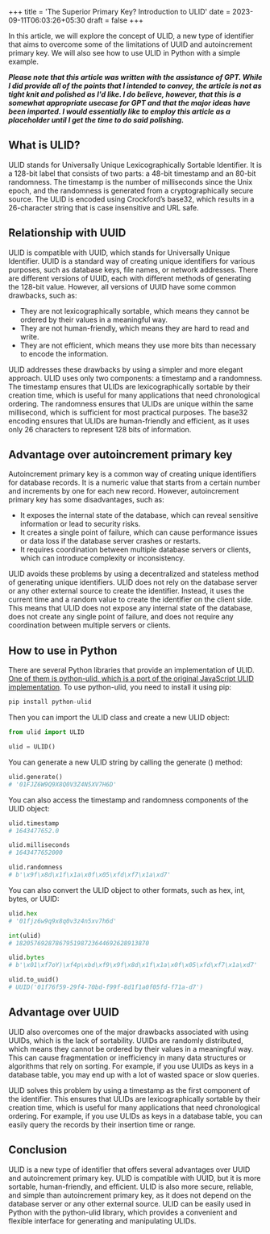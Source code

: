 +++
title = 'The Superior Primary Key? Introduction to ULID'
date = 2023-09-11T06:03:26+05:30
draft = false
+++

In this article, we will explore the concept of ULID, a new type of identifier that aims to overcome some of the limitations of UUID and autoincrement primary key. We will also see how to use ULID in Python with a simple example.

**_Please note that this article was written with the assistance of GPT. While I did provide all of the points that I intended to convey, the article is not as tight knit and polished as I'd like. I do believe, however, that this is a somewhat appropriate usecase for GPT and that the major ideas have been imparted. I would essentially like to employ this article as a placeholder until I get the time to do said polishing._**

## What is ULID?

ULID stands for Universally Unique Lexicographically Sortable Identifier. It is a 128-bit label that consists of two parts: a 48-bit timestamp and an 80-bit randomness. The timestamp is the number of milliseconds since the Unix epoch, and the randomness is generated from a cryptographically secure source. The ULID is encoded using Crockford’s base32, which results in a 26-character string that is case insensitive and URL safe.

## Relationship with UUID

ULID is compatible with UUID, which stands for Universally Unique Identifier. UUID is a standard way of creating unique identifiers for various purposes, such as database keys, file names, or network addresses. There are different versions of UUID, each with different methods of generating the 128-bit value. However, all versions of UUID have some common drawbacks, such as:

- They are not lexicographically sortable, which means they cannot be ordered by their values in a meaningful way.
- They are not human-friendly, which means they are hard to read and write.
- They are not efficient, which means they use more bits than necessary to encode the information.

ULID addresses these drawbacks by using a simpler and more elegant approach. ULID uses only two components: a timestamp and a randomness. The timestamp ensures that ULIDs are lexicographically sortable by their creation time, which is useful for many applications that need chronological ordering. The randomness ensures that ULIDs are unique within the same millisecond, which is sufficient for most practical purposes. The base32 encoding ensures that ULIDs are human-friendly and efficient, as it uses only 26 characters to represent 128 bits of information.

## Advantage over autoincrement primary key

Autoincrement primary key is a common way of creating unique identifiers for database records. It is a numeric value that starts from a certain number and increments by one for each new record. However, autoincrement primary key has some disadvantages, such as:

- It exposes the internal state of the database, which can reveal sensitive information or lead to security risks.
- It creates a single point of failure, which can cause performance issues or data loss if the database server crashes or restarts.
- It requires coordination between multiple database servers or clients, which can introduce complexity or inconsistency.

ULID avoids these problems by using a decentralized and stateless method of generating unique identifiers. ULID does not rely on the database server or any other external source to create the identifier. Instead, it uses the current time and a random value to create the identifier on the client side. This means that ULID does not expose any internal state of the database, does not create any single point of failure, and does not require any coordination between multiple servers or clients.

## How to use in Python

There are several Python libraries that provide an implementation of ULID.  [One of them is python-ulid](https://github.com/ulid/spec)[, which is a port of the original JavaScript ULID implementation](https://www.npmjs.com/package/ulid). To use python-ulid, you need to install it using pip:

```python
pip install python-ulid

```

Then you can import the ULID class and create a new ULID object:

```python
from ulid import ULID

ulid = ULID()

```

You can generate a new ULID string by calling the generate () method:

```python
ulid.generate()
# '01FJZ6W9Q9X8Q0V3Z4N5XV7H6D'

```

You can also access the timestamp and randomness components of the ULID object:

```python
ulid.timestamp
# 1643477652.0

ulid.milliseconds
# 1643477652000

ulid.randomness
# b'\x9f\x8d\x1f\x1a\x0f\x05\xfd\xf7\x1a\xd7'

```

You can also convert the ULID object to other formats, such as hex, int, bytes, or UUID:

```python
ulid.hex
# '01fjz6w9q9x8q0v3z4n5xv7h6d'

int(ulid)
# 1820576928786795198723644692628913870

ulid.bytes
# b'\x01\xf7oY)\xf4p\xbd\xf9\x9f\x8d\x1f\x1a\x0f\x05\xfd\xf7\x1a\xd7'

ulid.to_uuid()
# UUID('01f76f59-29f4-70bd-f99f-8d1f1a0f05fd-f71a-d7')

```

## Advantage over UUID

ULID also overcomes one of the major drawbacks associated with using UUIDs, which is the lack of sortability. UUIDs are randomly distributed, which means they cannot be ordered by their values in a meaningful way. This can cause fragmentation or inefficiency in many data structures or algorithms that rely on sorting. For example, if you use UUIDs as keys in a database table, you may end up with a lot of wasted space or slow queries.

ULID solves this problem by using a timestamp as the first component of the identifier. This ensures that ULIDs are lexicographically sortable by their creation time, which is useful for many applications that need chronological ordering. For example, if you use ULIDs as keys in a database table, you can easily query the records by their insertion time or range.

## Conclusion

ULID is a new type of identifier that offers several advantages over UUID and autoincrement primary key. ULID is compatible with UUID, but it is more sortable, human-friendly, and efficient. ULID is also more secure, reliable, and simple than autoincrement primary key, as it does not depend on the database server or any other external source. ULID can be easily used in Python with the python-ulid library, which provides a convenient and flexible interface for generating and manipulating ULIDs.